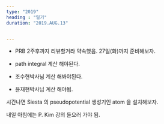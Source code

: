 ```yaml
---
type: "2019"
heading : "일기"
duration: "2019.AUG.13"


---
```

 
 * PRB 2주후까지 리뷰할거라 약속했음. 27일(화)까지 준비해보자. 
 
 * path integral 계산 해야된다.
 
 *  조수현박사님 계산 해봐야된다.
 
 *  윤재현박사님 계산 해야됨.
 
 시간나면 Siesta 의 pseudopotential 생성기인 atom 을 설치해보자. 

내일 아침에는 P. Kim  강의 들으러 가야 됨.